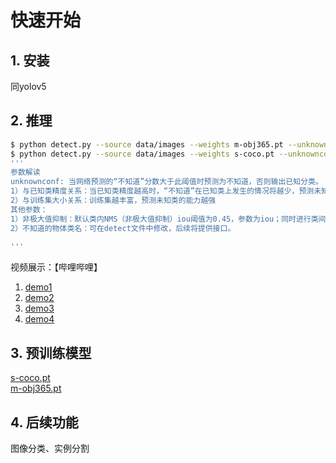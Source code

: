 # 快速开始

## 1. 安装
  同yolov5

## 2. 推理

```bash
$ python detect.py --source data/images --weights m-obj365.pt --unknownconf 0.45 --conf 0.25 
$ python detect.py --source data/images --weights s-coco.pt --unknownconf 0.25 --conf 0.25
'''
参数解读
unknownconf: 当网络预测的“不知道”分数大于此阈值时预测为不知道，否则输出已知分类。
1）与已知类精度关系：当已知类精度越高时，“不知道”在已知类上发生的情况将越少，预测未知类时可以设定更低的unknownconf而不影响已知类性能。
2）与训练集大小关系：训练集越丰富，预测未知类的能力越强
其他参数：
1）非极大值抑制：默认类内NMS（非极大值抑制）iou阈值为0.45，参数为iou；同时进行类间NMS，iou阈值为0.75，后续将提供参数接口。
2）不知道的物体类名：可在detect文件中修改，后续将提供接口。
              
'''

```
视频展示：【哔哩哔哩】
1. [demo1](https://www.bilibili.com/video/BV1rN4y1c73W/?share_source=copy_web)
2. [demo2](https://www.bilibili.com/video/BV1Nm4y1P7UW/?share_source=copy_web&vd_source=4f63c00122ad06d30c832c5c6f903637)
3. [demo3](https://www.bilibili.com/video/BV1rP4y1U7to/?share_source=copy_web&vd_source=4f63c00122ad06d30c832c5c6f903637)
4. [demo4](https://b23.tv/MfpEmAm)
## 3. 预训练模型

[s-coco.pt](https://github.com/buxihuo/OW-YOLO/releases/download/0.1/s-coco.pt)<br>
[m-obj365.pt](https://github.com/buxihuo/OW-YOLO/releases/download/0.1/m-obj365.pt)<br>

## 4. 后续功能
图像分类、实例分割
